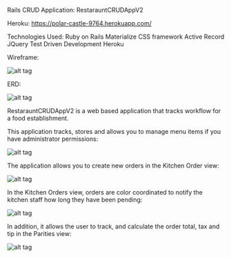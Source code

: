 Rails CRUD Application:  RestarauntCRUDAppV2

Heroku: https://polar-castle-9764.herokuapp.com/

Technologies Used:
Ruby on Rails
Materialize CSS framework
Active Record
JQuery
Test Driven Development
Heroku

Wireframe:

![alt tag](http://i.imgur.com/U3ZJVES.png)

ERD:

![alt tag](http://i.imgur.com/gvgdWJ7.png)

RestarauntCRUDAppV2 is a web based application that tracks workflow for a food establishment.  

This application tracks, stores and allows you to manage menu items if you have administrator permissions:

![alt tag](http://i.imgur.com/lySvRfd.png)

The application allows you to create new orders in the Kitchen Order view:

![alt tag](http://i.imgur.com/fin8AhK.png)

In the Kitchen Orders view, orders are color coordinated to notify the kitchen staff how long they have been pending:

![alt tag](http://i.imgur.com/X5EdiB7.png)

In addition, it allows the user to track, and calculate the order total, tax and tip in the Parities view:

![alt tag](http://i.imgur.com/LPXZjql.png)
